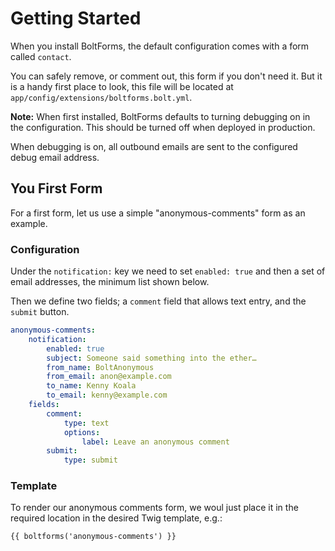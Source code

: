 Getting Started
===============

When you install BoltForms, the default configuration comes with a form called
`contact`.

You can safely remove, or comment out, this form if you don't need
it. But it is a handy first place to look, this file will be located at
`app/config/extensions/boltforms.bolt.yml`.

**Note:**
When first installed, BoltForms defaults to turning debugging on in the
configuration.  This should be turned off when deployed in production.

When debugging is on, all outbound emails are sent to the configured debug
email address.


You First Form
--------------

For a first form, let us use a simple "anonymous-comments" form as an example.

### Configuration

Under the `notification:` key we need to set `enabled: true` and then a set of
email addresses, the minimum list shown below.

Then we define two fields; a `comment` field that allows text entry, and
the `submit` button.

```yaml
anonymous-comments:
    notification:
        enabled: true
        subject: Someone said something into the ether…
        from_name: BoltAnonymous
        from_email: anon@example.com
        to_name: Kenny Koala
        to_email: kenny@example.com
    fields:
        comment:
            type: text
            options:
                label: Leave an anonymous comment
        submit:
            type: submit
```

### Template

To render our anonymous comments form, we woul just place it in the required
location in the desired Twig template, e.g.:

```twig
{{ boltforms('anonymous-comments') }}
```
